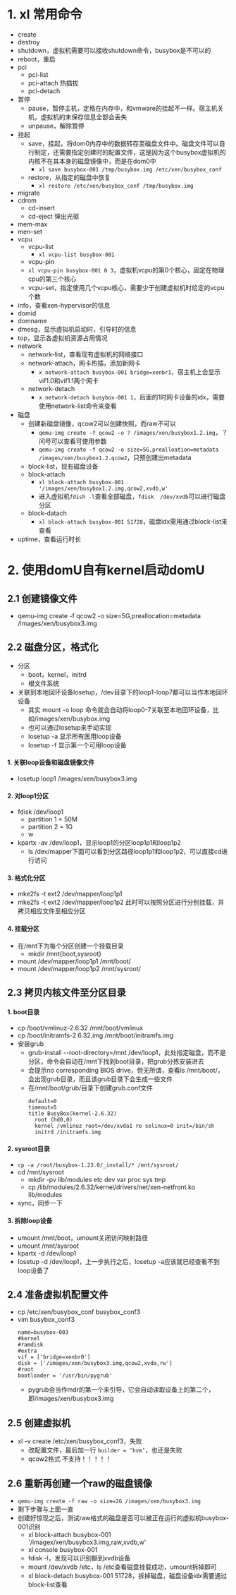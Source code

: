 

# 1. xl 常用命令
- create
- destroy
- shutdown，虚拟机需要可以接收shutdown命令，busybox是不可以的
- reboot，重启
- pci
  - pci-list
  - pci-attach 热插拔
  - pci-detach
- 暂停
  - pause，暂停主机，定格在内存中，和vmware的挂起不一样。宿主机关机，虚拟机的未保存信息全部会丢失
  - unpause，解除暂停
- 挂起
  - save，挂起，将dom0内存中的数据转存至磁盘文件中。磁盘文件可以自行制定，还需要指定创建时的配置文件，这是因为这个busybox虚拟机的内核不在其本身的磁盘镜像中，而是在dom0中
    - ```xl save busybox-001 /tmp/busybox.img /etc/xen/busybox_conf```
  - restore，从指定的磁盘中恢复  
    - ```xl restore /etc/xen/busybox_conf /tmp/busybox.img```
- migrate
- cdrom
  - cd-insert
  - cd-eject 弹出光驱
- mem-max
- men-set
- vcpu
  - vcpu-list
    - ```xl vcpu-list busybox-001```
  - vcpu-pin
   - ```xl vcpu-pin busybox-001 0 3```，虚拟机vcpu的第0个核心，固定在物理cpu的第三个核心
  - vcpu-set，指定使用几个vcpu核心，需要少于创建虚拟机时给定的vcpu个数
- info，查看xen-hypervisor的信息
- domid
- domname
- dmesg，显示虚拟机启动时，引导时的信息
- top，显示各虚拟机资源占用情况
- network
  - network-list，查看现有虚拟机的网络接口
  - network-attach，网卡热插，添加新网卡
    - ```x network-attach busybox-001 bridge=xenbr1```，宿主机上会显示vif1.0和vif1.1两个网卡
  - network-detach
    - ```x network-detach busybox-001 1```，后面的1时网卡设备的idx，需要使用network-list命令来查看
- 磁盘
  - 创建新磁盘镜像，qcow2可以创建快照，而raw不可以
    - ```qemu-img create -f qcow2 -o ? /images/xen/busybox1.2.img```，？问号可以查看可使用参数
    - ```qemu-img create -f qcow2 -o size=5G,prealloation=metadata /images/xen/busybox1.2.qcow2```，只预创建出metadata
  - block-list，现有磁盘设备
  - block-attach
    - ```xl block-attach busybox-001 '/images/xen/busybox1.2.img,qcow2,xvdb,w'```
    - 进入虚拟机```fdish -l```查看全部磁盘，```fdisk  /dev/xvdb```可以进行磁盘分区
  - block-datach
    - ```xl block-attach busybox-001 51728```，磁盘idx需用通过block-list来查看
- uptime，查看运行时长

# 2. 使用domU自有kernel启动domU
## 2.1 创建镜像文件
- qemu-img create -f qcow2 -o size=5G,preallocation=metadata /images/xen/busybox3.img
## 2.2 磁盘分区，格式化
- 分区
  - boot，kernel，initrd
  - 根文件系统
- 关联到本地回环设备losetup，/dev目录下的loop1-loop7都可以当作本地回环设备
  - 其实 mount -o loop 命令就会自动将loop0-7关联至本地回环设备，比如/images/xen/busybox.img
  - 也可以通过losetup来手动实现
  - losetup -a 显示所有医用loop设备
  - losetup -f 显示第一个可用loop设备
  
#### 1. 关联loop设备和磁盘镜像文件
- losetup loop1 /images/xen/busybox3.img
#### 2. 对loop1分区
- fdisk /dev/loop1
  - partition 1 = 50M
  - partition 2 = 1G
  - w
- kpartx -av /dev/loop1，显示loop1的分区loop1p1和loop1p2
  - ls /dev/mapper下面可以看到分区路径loop1p1和loop1p2，可以直接cd进行访问
#### 3. 格式化分区
- mke2fs -t ext2 /dev/mapper/loop1p1
- mke2fs -t ext2 /dev/mapper/loop1p2
此时可以按照分区进行分别挂载，并拷贝相应文件至相应分区
#### 4. 挂载分区
- 在/mnt下为每个分区创建一个挂载目录
  - mkdir /mnt{boot,sysroot}
- mount /dev/mapper/loop1p1 /mnt/boot/
- mount /dev/mapper/loop1p2 /mnt/sysroot/
## 2.3 拷贝内核文件至分区目录
#### 1. boot目录
- cp /boot/vmlinuz-2.6.32 /mnt/boot/vmlinux
- cp /boot/initramfs-2.6.32.img /mnt/boot/initramfs.img
- 安装grub
  - grub-install --root-directory=/mnt /dev/loop1，此处指定磁盘，而不是分区，命令会自动在/mnt下找到boot目录，把grub分拣安装进去
  - 会提示no corresponding BIOS drive，但无所谓，查看ls /mnt/boot/，会出现grub目录，而且该grub目录下会生成一些文件
  - 在/mnt/boot/grub/目录下创建grub.conf文件
    ```
    default=0
    timeout=5
    title BusyBox(kernel-2.6.32)
      root (hd0,0)
      kernel /vmlinuz root=/dev/xvda1 ro selinux=0 init=/bin/sh
      initrd /initramfs.img
    ```
#### 2. sysroot目录
- ```cp -a /root/busybox-1.23.0/_install/* /mnt/sysroot/```
- cd /mnt/sysroot
  - mkdir -pv lib/modules etc dev var proc sys tmp
  - cp /lib/modules/2.6.32/kernel/drivers/net/xen-netfront.ko lib/modules 
- sync，同步一下

#### 3. 拆除loop设备
- umount /mnt/boot，umount关闭访问映射路径
- umount /mnt/sysroot
- kpartx -d /dev/loop1
- losetup -d /dev/loop1，上一步执行之后，losetup -a应该就已经查看不到loop设备了

## 2.4 准备虚拟机配置文件
- cp /etc/xen/busybox_conf busybox_conf3
- vim busybox_conf3
  ```
  name=busybox-003
  #kernel
  #ramdisk
  #extra
  vif = ['bridge=xenbr0']
  disk = ['/images/xen/busybox3.img,qcow2,xvda,rw']
  #root
  bootloader = '/usr/bin/pygrub'
  ```
  - pygrub会当作mdr的第一个来引导，它会自动读取设备上的第二个，即/images/xen/busybox3.img

## 2.5 创建虚拟机
- xl -v create /etc/xen/busybox_conf3，失败
  - 改配置文件，最后加一行 ```builder = ‘hvm’```，也还是失败
  - qcow2格式 不支持！！！！！
## 2.6 重新再创建一个raw的磁盘镜像  

- ```qemu-img create -f raw -o size=2G /images/xen/busybox3.img```
- 剩下步骤与上面一直
- 创建好惊现之后，测试raw格式的磁盘是否可以被正在运行的虚拟机busybox-001识别
  - xl block-attach busybox-001 '/imagex/xen/busybox3.img,raw,xvdb,w'
  - xl console busybox-001
  - fdisk -l，发现可以识别额到xvdb设备
  - mount /dev/xvdb /etc，ls /etc查看磁盘挂载成功，umount拆掉即可
  - xl block-detach busybox-001 51728，拆掉磁盘，磁盘设备idx需要通过block-list查看



























